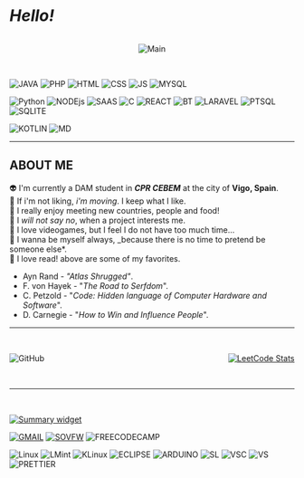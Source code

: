 # _Hello!_

<div style="display: flex; justify-content: center;">
  
![Main](assets\palGITHU.gif)

</div>

</br>

![JAVA](https://img.shields.io/badge/Java-ED8B00?style=for-the-badge&logo=openjdk&logoColor=white)
![PHP](https://img.shields.io/badge/PHP-777BB4?style=for-the-badge&logo=php&logoColor=white)
![HTML](https://img.shields.io/badge/HTML-239120?style=for-the-badge&logo=html5&logoColor=white)
![CSS](https://img.shields.io/badge/CSS-239120?&style=for-the-badge&logo=css3&logoColor=white)
![JS](https://img.shields.io/badge/JavaScript-F7DF1E?style=for-the-badge&logo=javascript&logoColor=black)
![MYSQL](https://img.shields.io/badge/MySQL-00000F?style=for-the-badge&logo=mysql&logoColor=white)

![Python](https://img.shields.io/badge/Python-3776AB?style=for-the-badge&logo=python&logoColor=white)
![NODEjs](https://img.shields.io/badge/Node.js-43853D?style=for-the-badge&logo=node.js&logoColor=white)
![SAAS](https://img.shields.io/badge/Sass-CC6699?style=for-the-badge&logo=sass&logoColor=white)
![C](https://img.shields.io/badge/C%23-239120?style=for-the-badge&logo=c-sharp&logoColor=white)
![REACT](https://img.shields.io/badge/React-20232A?style=for-the-badge&logo=react&logoColor=61DAFB)
![BT](https://img.shields.io/badge/Bootstrap-563D7C?style=for-the-badge&logo=bootstrap&logoColor=white)
![LARAVEL](https://img.shields.io/badge/Laravel-FF2D20?style=for-the-badge&logo=laravel&logoColor=white)
![PTSQL](https://img.shields.io/badge/PostgreSQL-316192?style=for-the-badge&logo=postgresql&logoColor=white)
![SQLITE](https://img.shields.io/badge/SQLite-07405E?style=for-the-badge&logo=sqlite&logoColor=white)

![KOTLIN](https://img.shields.io/badge/Kotlin-0095D5?&style=for-the-badge&logo=kotlin&logoColor=white)
![MD](https://img.shields.io/badge/Markdown-000000?style=for-the-badge&logo=markdown&logoColor=white)

---

## **ABOUT ME**

:alien: I'm currently a DAM student in _**CPR CEBEM**_ at the city of **Vigo, Spain**.
</br>
:runner: If i'm not liking, _i'm moving_. I keep what I like.
</br>
:icecream: I really enjoy meeting new countries, people and food!
</br>
:beers: I _will not say no_, when a project interests me.
</br>
:game_die: I love videogames, but I feel I do not have too much time...
</br>
:raising_hand: I wanna be myself always, \_because there is no time to pretend be someone else\*.
</br>
:muscle: I love read! above are some of my favorites.

- Ayn Rand - _"Atlas Shrugged"_.
- F. von Hayek - "_The Road to Serfdom_".
- C. Petzold - "_Code: Hidden language of Computer Hardware and Software_".
- D. Carnegie - "_How to Win and Influence People_".
  </br>

---

</br>

<div style="display: flex; justify-content: space-between; align-items: center;">

![GitHub](https://github-readme-stats.vercel.app/api?username=Azpyrx&show_icons=true&hide_border=true)

[![LeetCode Stats](https://leetcard.jacoblin.cool/Azpy?theme=wtf&font=Kulim%20Park)](https://leetcode.com/Azpy/)

</div>

</br>

---

</br>

[![Summary widget](https://cr-skills-chart-widget.azurewebsites.net/api/api?username=Azpyrx&skills=PHP,Java,JavaScript,Html&show-other-skills=true&padding=20&bg=06c2b5)](https://profile.codersrank.io/user/Azpyrx)

[![GMAIL](https://img.shields.io/badge/Gmail-D14836?logo=gmail)](mailto:alexis.az2014@gmail.com/)
[![SOVFW](https://aleen42.github.io/badges/src/stackoverflow.svg)](https://stackoverflow.com/users/22610407/azpy)
![FREECODECAMP](https://img.shields.io/freecodecamp/points/azpy?logo=freeCodeCamp)

![Linux](https://img.shields.io/badge/Linux-FCC624?style=for-the-badge&logo=linux&logoColor=black)
![LMint](https://img.shields.io/badge/Linux_Mint-87CF3E?style=for-the-badge&logo=linux-mint&logoColor=white)
![KLinux](https://img.shields.io/badge/Kali_Linux-557C94?style=for-the-badge&logo=kali-linux&logoColor=white)
![ECLIPSE](https://img.shields.io/badge/Eclipse-2C2255?style=for-the-badge&logo=eclipse&logoColor=white)
![ARDUINO](https://img.shields.io/badge/Arduino_IDE-00979D?style=for-the-badge&logo=arduino&logoColor=white)
![SL](https://img.shields.io/badge/sublime_text-%23575757.svg?&style=for-the-badge&logo=sublime-text&logoColor=important)
![VSC](https://img.shields.io/badge/Visual_Studio_Code-0078D4?style=for-the-badge&logo=visual%20studio%20code&logoColor=white)
![VS](https://img.shields.io/badge/Visual_Studio-5C2D91?style=for-the-badge&logo=visual%20studio&logoColor=white)
![PRETTIER](https://img.shields.io/badge/prettier-1A2C34?style=for-the-badge&logo=prettier&logoColor=F7BA3E)
